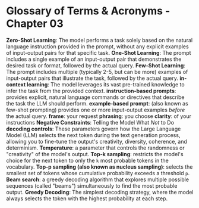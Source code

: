 # Glossary of Terms & Acronyms - Chapter 03

**Zero-Shot Learning**: The model performs a task solely based on the natural language instruction provided in the prompt, without any explicit examples of input-output pairs for that specific task.
**One-Shot Learning**: The prompt includes a single example of an input-output pair that demonstrates the desired task or format, followed by the actual query.
**Few-Shot Learning**: The prompt includes multiple (typically 2-5, but can be more) examples of input-output pairs that illustrate the task, followed by the actual query.
**in-context learning**: The model leverages its vast pre-trained knowledge to infer the task from the provided context.
**instruction-based prompts**: provides explicit, natural language commands or directives that describe the task the LLM should perform.
**example-based prompt**: (also known as few-shot prompting) provides one or more input-output examples *before* the actual query.
**frame**: your request
**phrasing**: you choose
**clarity**: of your instructions
**Negative Constraints**: Telling the Model What *Not* to Do
**decoding controls**: These parameters govern how the Large Language Model (LLM) selects the next token during the text generation process, allowing you to fine-tune the output's creativity, diversity, coherence, and determinism.
**Temperature**: a parameter that controls the randomness or "creativity" of the model's output.
**Top-k sampling**: restricts the model's choice for the next token to only the `k` most probable tokens in the vocabulary.
**Top-p sampling (also known as nucleus sampling)**: selects the smallest set of tokens whose cumulative probability exceeds a threshold `p`.
**Beam search**: a greedy decoding algorithm that explores multiple possible sequences (called "beams") simultaneously to find the most probable output.
**Greedy Decoding**: The simplest decoding strategy, where the model always selects the token with the highest probability at each step.
